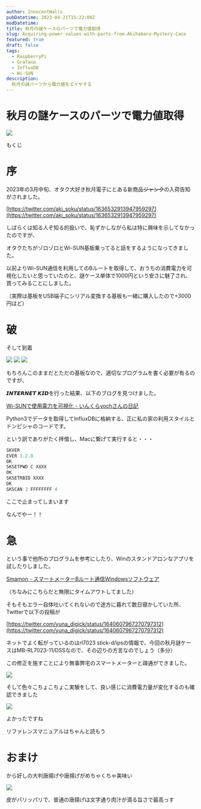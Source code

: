```yaml
---
author: InnocentWalls
pubDatetime: 2023-04-21T15:22:00Z
modDatetime: 
title: 秋月の謎ケースのパーツで電力値取得
slug: Acquiring-power-values-with-parts-from-Akihabara-Mystery-Case
featured: true
draft: false
tags:
  - RaspberryPi
  - Grafana
  - InfluxDB
  - Wi-SUN
description:
  秋月の謎パーツから電力値をエイヤする
---
```


# 秋月の謎ケースのパーツで電力値取得

<img src="https://image.weight100kg.dev/Wisun/Untitled.png">

もくじ

# 序

2023年の3月中旬、オタク大好き秋月電子にとある新商品~~ジャンク~~の入荷告知がされました。

[https://twitter.com/aki_soku/status/1636532913947959297](https://twitter.com/aki_soku/status/1636532913947959297)

しばらくは知る人ぞ知る的扱いで、恥ずかしながら私は特に興味を示してなかったのですが、

オタクたちがゾロゾロとWi-SUN基板乗ってると話をするようになってきました。

以前よりWi-SUN通信を利用してのBルートを取得して、おうちの消費電力を可視化したいと思っていたのと、謎ケース単体で1000円という安さに魅了され、買ってみることにしました。

（実際は基板をUSB端子にシリアル変換する基板も一緒に購入したので+3000円ほど）

# 破

そして到着

<img src="https://image.weight100kg.dev/Wisun/20230323_090740.jpg">
<img src="https://image.weight100kg.dev/Wisun/20230323_090756.jpg">
<img src="https://image.weight100kg.dev/Wisun/20230323_094138.jpg">

もちろんこのままだとただの基板なので、適切なプログラムを書く必要が有るのですが、

𝙄𝙉𝙏𝙀𝙍𝙉𝙀𝙏 𝙆𝙄𝘿を行った結果、以下のブログを見つけました。

[Wi-SUNで使用電力を可視化 - いんくらyochさんの日記](https://inqra-yoch.hatenablog.jp/entry/20210423/1619107578)

Python3でデータを取得してInfluxDBに格納する、正に私の家の利用スタイルとドンピシャのコードです。

という訳でありがたく拝借し、Macに繋げて実行すると・・・

```jsx
SKVER
EVER 1.2.8
OK
SKSETPWD C XXXX
OK
SKSETRBID XXXX
OK
SKSCAN 2 FFFFFFFF 4
```

ここで止まってしまいます

なんでやー！！

# 急

という事で他所のプログラムを参考にしたり、Winのスタンドアロンなアプリを試したりしました。

[Smamon - スマートメーターBルート通信Windowsソフトウェア](https://smamon.wanderingsoft.com/)

（ちなみにこちらだと無限にタイムアウトしてました）

そもそもエラー自体吐いてくれないので途方に暮れて数日寝かしていた所、Twitterで以下の投稿が

[https://twitter.com/yuna_digick/status/1640607967270797312](https://twitter.com/yuna_digick/status/1640607967270797312)

ネットでよく転がっているのはrl7023 stick-d/ipsの情報で、今回の秋月謎ケースはMB-RL7023-11/DSSなので、その辺りの方言なのでしょう（多分）

この修正を施すことにより無事弊宅のスマートメーターと疎通ができました。

<img src="https://image.weight100kg.dev/Wisun%2FUntitled%201.png">


そして色々こちょこちょこ実験をして、良い感じに消費電力量が変化するのも確認できました

<img src="https://image.weight100kg.dev/Wisun/Untitled.png">

よかったですね

リファレンスマニュアルはちゃんと読もう

# おまけ

から好しの大判唐揚げや唐揚げがめちゃくちゃ美味い

<img src="https://image.weight100kg.dev/Wisun/20230216_173801.jpg">

皮がパリッパリで、普通の唐揚げは文字通り肉汁が滴る旨さで最高っす

